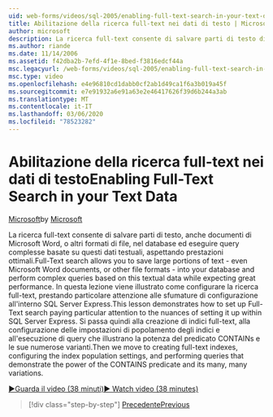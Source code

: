 ```yaml
---
uid: web-forms/videos/sql-2005/enabling-full-text-search-in-your-text-data
title: Abilitazione della ricerca full-text nei dati di testo | Microsoft Docs
author: microsoft
description: La ricerca full-text consente di salvare parti di testo di grandi dimensioni, anche documenti di Microsoft Word o altri formati di file, nel database ed eseguire qu complesso...
ms.author: riande
ms.date: 11/14/2006
ms.assetid: f42dba2b-7efd-4f1e-8bed-f3816edcf44a
msc.legacyurl: /web-forms/videos/sql-2005/enabling-full-text-search-in-your-text-data
msc.type: video
ms.openlocfilehash: e4e96810cd1dabb0cf2ab1d49ca1f6a3b019a45f
ms.sourcegitcommit: e7e91932a6e91a63e2e46417626f39d6b244a3ab
ms.translationtype: MT
ms.contentlocale: it-IT
ms.lasthandoff: 03/06/2020
ms.locfileid: "78523282"
---
```

# <a name="enabling-full-text-search-in-your-text-data"></a><span data-ttu-id="ddc03-103">Abilitazione della ricerca full-text nei dati di testo</span><span class="sxs-lookup"><span data-stu-id="ddc03-103">Enabling Full-Text Search in your Text Data</span></span>

<span data-ttu-id="ddc03-104">[Microsoft](https://github.com/microsoft)</span><span class="sxs-lookup"><span data-stu-id="ddc03-104">by [Microsoft](https://github.com/microsoft)</span></span>

<span data-ttu-id="ddc03-105">La ricerca full-text consente di salvare parti di testo, anche documenti di Microsoft Word, o altri formati di file, nel database ed eseguire query complesse basate su questi dati testuali, aspettando prestazioni ottimali.</span><span class="sxs-lookup"><span data-stu-id="ddc03-105">Full-Text search allows you to save large portions of text - even Microsoft Word documents, or other file formats - into your database and perform complex queries based on this textual data while expecting great performance.</span></span> <span data-ttu-id="ddc03-106">In questa lezione viene illustrato come configurare la ricerca full-text, prestando particolare attenzione alle sfumature di configurazione all'interno SQL Server Express.</span><span class="sxs-lookup"><span data-stu-id="ddc03-106">This lesson demonstrates how to set up Full-Text search paying particular attention to the nuances of setting it up within SQL Server Express.</span></span> <span data-ttu-id="ddc03-107">Si passa quindi alla creazione di indici full-text, alla configurazione delle impostazioni di popolamento degli indici e all'esecuzione di query che illustrano la potenza del predicato CONTAINs e le sue numerose varianti.</span><span class="sxs-lookup"><span data-stu-id="ddc03-107">Then we move to creating full-text indexes, configuring the index population settings, and performing queries that demonstrate the power of the CONTAINS predicate and its many, many variations.</span></span>

[<span data-ttu-id="ddc03-108">&#9654;Guarda il video (38 minuti)</span><span class="sxs-lookup"><span data-stu-id="ddc03-108">&#9654; Watch video (38 minutes)</span></span>](https://channel9.msdn.com/Blogs/ASP-NET-Site-Videos/enabling-full-text-search-in-your-text-data)

> [!div class="step-by-step"]
> [<span data-ttu-id="ddc03-109">Precedente</span><span class="sxs-lookup"><span data-stu-id="ddc03-109">Previous</span></span>](creating-and-using-stored-procedures.md)
